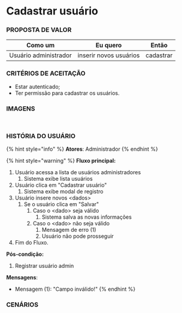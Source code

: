 # Cadastrar usuário

### PROPOSTA DE VALOR

| Como um               | Eu quero               | Então     |
| --------------------- | ---------------------- | --------- |
| Usuário administrador | inserir novos usuários | cadastrar |

### CRITÉRIOS DE ACEITAÇÃO

* Estar autenticado;
* Ter permissão para cadastrar os usuários.

### IMAGENS

<div>

<figure><img src="../../../.gitbook/assets/Usuários.png" alt=""><figcaption></figcaption></figure>

 

<figure><img src="../../../.gitbook/assets/Novo usuário - Modal.png" alt=""><figcaption></figcaption></figure>

</div>

### HISTÓRIA DO USUÁRIO

{% hint style="info" %}
**Atores**: Administrador
{% endhint %}

{% hint style="warning" %}
**Fluxo principal:**

1. Usuário acessa a lista de usuários administradores
   1. Sistema exibe lista usuários
2. Usuário clica em "Cadastrar usuário"
   1. Sistema exibe modal de registro
3. Usuário insere novos \<dados>
   1. Se o usuário clica em "Salvar"
      1. Caso o \<dado> seja válido
         1. Sistema salva as novas informações
      2. Caso o \<dado> não seja válido
         1. Mensagem de erro (1)
         2. Usuário não pode prosseguir
4. Fim do Fluxo.

**Pós-condição:**

1. Registrar usuário admin

**Mensagens**:

* Mensagem (1): "Campo inválido!"
{% endhint %}

### CENÁRIOS

```gherkin
```
